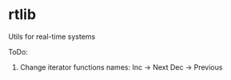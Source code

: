 # rtlib
Utils for real-time systems

ToDo:
1. Change iterator functions names:
Inc -> Next
Dec -> Previous
